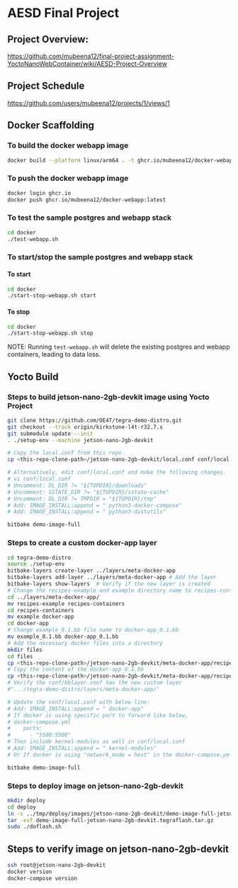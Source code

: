 # AESD Final Project

## Project Overview:
https://github.com/mubeena12/final-project-assignment-YoctoNanoWebContainer/wiki/AESD-Project-Overview

## Project Schedule
https://github.com/users/mubeena12/projects/1/views/1

## Docker Scaffolding

### To build the docker webapp image

```bash
docker build --platform linux/arm64 . -t ghcr.io/mubeena12/docker-webapp:latest
```

### To push the docker webapp image

```bash
docker login ghcr.io
docker push ghcr.io/mubeena12/docker-webapp:latest
```

### To test the sample postgres and webapp stack

```bash
cd docker
./test-webapp.sh
```

### To start/stop the sample postgres and webapp stack

#### To start

```bash
cd docker
./start-stop-webapp.sh start
```

#### To stop

```bash
cd docker
./start-stop-webapp.sh stop
```

NOTE: Running `test-webapp.sh` will delete the existing postgres and webapp containers, leading to data loss.

## Yocto Build

### Steps to build jetson-nano-2gb-devkit image using Yocto Project

```bash
git clone https://github.com/OE4T/tegra-demo-distro.git 
git checkout --track origin/kirkstone-l4t-r32.7.x
git submodule update --init
. ./setup-env --machine jetson-nano-2gb-devkit

# Copy the local.conf from this repo
cp <this-repo-clone-path>/jetson-nano-2gb-devkit/local.conf conf/local.conf 

# Alternatively, edit conf/local.conf and make the following changes.
# vi conf/local.conf 
# Uncomment: DL_DIR ?= "${TOPDIR}/downloads"
# Uncomment: SSTATE_DIR ?= "${TOPDIR}/sstate-cache"
# Uncomment: DL_DIR ?= TMPDIR = "${TOPDIR}/tmp"
# Add: IMAGE_INSTALL:append = " python3-docker-compose"
# Add: IMAGE_INSTALL:append = " python3-distutils"

bitbake demo-image-full
```
### Steps to create a custom docker-app layer
```bash
cd tegra-demo-distro
source ./setup-env
bitbake-layers create-layer ../layers/meta-docker-app
bitbake-layers add-layer ../layers/meta-docker-app # Add the layer
bitbake-layers show-layers  # Verify if the new layer is created
# Change the recipes-example and example directory name to recipes-containers and example respectively
cd ../layers/meta-docker-app/
mv recipes-example recipes-containers
cd recipes-containers
mv example docker-app
cd docker-app
# Change example_0.1.bb file name to docker-app_0.1.bb 
mv example_0.1.bb docker-app_0.1.bb
# Add the necessary docker files into a directory
mkdir files
cd files
cp <this-repo-clone-path>/jetson-nano-2gb-devkit/meta-docker-app/recipes-containers/docker-app/files/* .
# Copy the content of the docker-app_0.1.bb 
cp <this-repo-clone-path>/jetson-nano-2gb-devkit/meta-docker-app/recipes-containers/docker-app/docker-app_0.1.bb ../
# Verify the conf/bblayer.conf has the new custom layer
#".../tegra-demo-distro/layers/meta-docker-app/"

# Update the conf/local.conf with below line:
# Add: IMAGE_INSTALL:append = " docker-app"
# If docker is using specific port to forward like below,
# docker-compose.yml
#    ports:
#      - "5500:5500"
# Then include kernel-modules as well in conf/local.conf
# Add: IMAGE_INSTALL:append = " kernel-modules" 
# Or If docker is using "network_mode = host" in the docker-compose.yml file to forward the port then you can skip adding kernel-modules to conf/local.conf 

bitbake demo-image-full
```
### Steps to deploy image on jetson-nano-2gb-devkit

```bash
mkdir deploy
cd deploy
ln -s ../tmp/deploy/images/jetson-nano-2gb-devkit/demo-image-full-jetson-nano-2gb-devkit.tegraflash.tar.gz
tar -xvf demo-image-full-jetson-nano-2gb-devkit.tegraflash.tar.gz
sudo ./doflash.sh
```

## Steps to verify image on jetson-nano-2gb-devkit

```bash
ssh root@jetson-nano-2gb-devkit
docker version
docker-compose version
```
